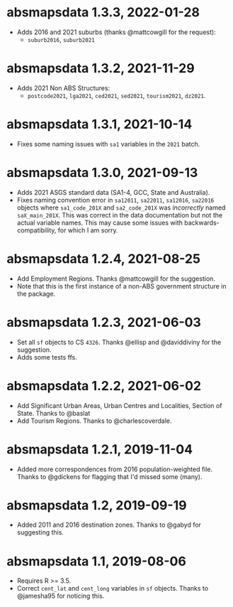 # absmapsdata 1.3.3, 2022-01-28
- Adds 2016 and 2021 suburbs (thanks @mattcowgill for the request):
  - `suburb2016`, `suburb2021`

# absmapsdata 1.3.2, 2021-11-29
- Adds 2021 Non ABS Structures:
  - `postcode2021`, `lga2021`, `ced2021`, `sed2021`, `tourism2021`, `dz2021`.

# absmapsdata 1.3.1, 2021-10-14
- Fixes some naming issues with `sa1` variables in the `2021` batch.

# absmapsdata 1.3.0, 2021-09-13
- Adds 2021 ASGS standard data (SA1-4, GCC, State and Australia).
- Fixes naming convention error in `sa12011`, `sa22011`, `sa12016`, `sa22016` objects where `sa1_code_201X` and `sa2_code_201X` was *incorrectly* named `saX_main_201X`. This was correct in the data documentation but not the actual variable names. This may cause some issues with backwards-compatibility, for which I am sorry.

# absmapsdata 1.2.4, 2021-08-25
- Add Employment Regions. Thanks @mattcowgill for the suggestion.
- Note that this is the first instance of a non-ABS government structure in the package.

# absmapsdata 1.2.3, 2021-06-03
- Set all `sf` objects to CS `4326`. Thanks @ellisp and @daviddiviny for the suggestion.
- Adds some tests ffs.

# absmapsdata 1.2.2, 2021-06-02
- Add Significant Urban Areas, Urban Centres and Localities, Section of State. Thanks to @baslat
- Add Tourism Regions. Thanks to @charlescoverdale.


# absmapsdata 1.2.1, 2019-11-04
- Added more correspondences from 2016 population-weighted file. Thanks to @gdickens for flagging that I'd missed some (many). 

# absmapsdata 1.2, 2019-09-19
- Added 2011 and 2016 destination zones. Thanks to @gabyd for suggesting this.

# absmapsdata 1.1, 2019-08-06
- Requires R >= 3.5.
- Correct `cent_lat` and `cent_long` variables in `sf` objects. Thanks to @jamesha95 for noticing this. 
